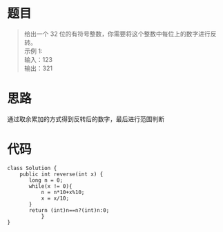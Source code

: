 # 题目
>给出一个 32 位的有符号整数，你需要将这个整数中每位上的数字进行反转。<br/>
>示例 1:<br/>
>输入：123<br/>
>输出：321<br/>
# 思路
通过取余累加的方式得到反转后的数字，最后进行范围判断
# 代码
```
class Solution {
    public int reverse(int x) {
       long n = 0;
       while(x != 0){
           n = n*10+x%10;
           x = x/10;
       }
       return (int)n==n?(int)n:0;
           }
}
```
